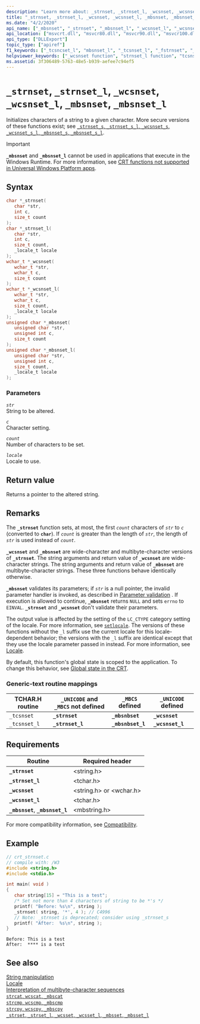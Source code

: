 ```yaml
---
description: "Learn more about: _strnset, _strnset_l, _wcsnset, _wcsnset_l, _mbsnset, _mbsnset_l"
title: "_strnset, _strnset_l, _wcsnset, _wcsnset_l, _mbsnset, _mbsnset_l"
ms.date: "4/2/2020"
api_name: ["_mbsnset", "_strnset", "_mbsnset_l", "_wcsnset_l", "_wcsnset", "_strnset_l", "_o__mbsnset", "_o__mbsnset_l", "_o__wcsnset"]
api_location: ["msvcrt.dll", "msvcr80.dll", "msvcr90.dll", "msvcr100.dll", "msvcr100_clr0400.dll", "msvcr110.dll", "msvcr110_clr0400.dll", "msvcr120.dll", "msvcr120_clr0400.dll", "ucrtbase.dll", "api-ms-win-crt-multibyte-l1-1-0.dll", "api-ms-win-crt-string-l1-1-0.dll", "ntoskrnl.exe", "api-ms-win-crt-private-l1-1-0.dll"]
api_type: ["DLLExport"]
topic_type: ["apiref"]
f1_keywords: ["_tcsncset_l", "mbsnset_l", "_tcsnset_l", "_fstrnset", "_wcsnset_l", "_ftcsnset", "wcsnset_l", "_mbsnset_l", "_strnset", "_tcsnset", "_strnset_l", "mbsnset", "strnset_l", "_mbsnset", "_wcsnset", "_tcsncset"]
helpviewer_keywords: ["_wcsnset function", "strnset_l function", "tcsnset function", "tcsncset function", "characters [C++], initializing to formats", "mbsnset function", "_tcsnset_l function", "_mbsnset function", "_strnset function", "_tcsncset_l function", "mbsnset_l function", "_tcsnset function", "initializing characters", "_tcsncset function", "ftcsnset function", "wcsnset_l function", "_ftcsnset function", "_wcsnset_l function", "_fstrnset function", "_mbsnset_l function", "_strnset_l function", "fstrnset function", "strings [C++], initializing", "tcsnset_l function"]
ms.assetid: 3f306489-5763-48e5-b939-aefee7c94ef5
---
```

# `_strnset`, `_strnset_l`, `_wcsnset`, `_wcsnset_l`, `_mbsnset`, `_mbsnset_l`

Initializes characters of a string to a given character. More secure versions of these functions exist; see [`_strnset_s`, `_strnset_s_l`, `_wcsnset_s`, `_wcsnset_s_l`, `_mbsnset_s`, `_mbsnset_s_l`](strnset-s-strnset-s-l-wcsnset-s-wcsnset-s-l-mbsnset-s-mbsnset-s-l.md).

> [!IMPORTANT]
> **`_mbsnset`** and **`_mbsnset_l`** cannot be used in applications that execute in the Windows Runtime. For more information, see [CRT functions not supported in Universal Windows Platform apps](../../cppcx/crt-functions-not-supported-in-universal-windows-platform-apps.md).

## Syntax

```C
char *_strnset(
   char *str,
   int c,
   size_t count
);
char *_strnset_l(
   char *str,
   int c,
   size_t count,
   _locale_t locale
);
wchar_t *_wcsnset(
   wchar_t *str,
   wchar_t c,
   size_t count
);
wchar_t *_wcsnset_l(
   wchar_t *str,
   wchar_t c,
   size_t count,
   _locale_t locale
);
unsigned char *_mbsnset(
   unsigned char *str,
   unsigned int c,
   size_t count
);
unsigned char *_mbsnset_l(
   unsigned char *str,
   unsigned int c,
   size_t count,
   _locale_t locale
);
```

### Parameters

*`str`*\
String to be altered.

*`c`*\
Character setting.

*`count`*\
Number of characters to be set.

*`locale`*\
Locale to use.

## Return value

Returns a pointer to the altered string.

## Remarks

The **`_strnset`** function sets, at most, the first *`count`* characters of *`str`* to *`c`* (converted to **`char`**). If *`count`* is greater than the length of *`str`*, the length of *`str`* is used instead of *`count`*.

**`_wcsnset`** and **`_mbsnset`** are wide-character and multibyte-character versions of **`_strnset`**. The string arguments and return value of **`_wcsnset`** are wide-character strings. The string arguments and return value of **`_mbsnset`** are multibyte-character strings. These three functions behave identically otherwise.

**`_mbsnset`** validates its parameters; if *`str`* is a null pointer, the invalid parameter handler is invoked, as described in [Parameter validation](../parameter-validation.md) . If execution is allowed to continue, **`_mbsnset`** returns `NULL` and sets `errno` to `EINVAL`. **`_strnset`** and **`_wcsnset`** don't validate their parameters.

The output value is affected by the setting of the `LC_CTYPE` category setting of the locale. For more information, see [`setlocale`](setlocale-wsetlocale.md). The versions of these functions without the `_l` suffix use the current locale for this locale-dependent behavior; the versions with the `_l` suffix are identical except that they use the locale parameter passed in instead. For more information, see [Locale](../locale.md).

By default, this function's global state is scoped to the application. To change this behavior, see [Global state in the CRT](../global-state.md).

### Generic-text routine mappings

| TCHAR.H routine | `_UNICODE` and `_MBCS` not defined | `_MBCS` defined | `_UNICODE` defined |
|---|---|---|---|
| `_tcsnset` | **`_strnset`** | **`_mbsnbset`** | **`_wcsnset`** |
| `_tcsnset_l` | **`_strnset_l`** | **`_mbsnbset_l`** | **`_wcsnset_l`** |

## Requirements

| Routine | Required header |
|---|---|
| **`_strnset`** | \<string.h> |
| **`_strnset_l`** | \<tchar.h> |
| **`_wcsnset`** | \<string.h> or \<wchar.h> |
| **`_wcsnset_l`** | \<tchar.h> |
| **`_mbsnset`**, **`_mbsnset_l`** | \<mbstring.h> |

For more compatibility information, see [Compatibility](../compatibility.md).

## Example

```C
// crt_strnset.c
// compile with: /W3
#include <string.h>
#include <stdio.h>

int main( void )
{
   char string[15] = "This is a test";
   /* Set not more than 4 characters of string to be *'s */
   printf( "Before: %s\n", string );
   _strnset( string, '*', 4 ); // C4996
   // Note: _strnset is deprecated; consider using _strnset_s
   printf( "After:  %s\n", string );
}
```

```Output
Before: This is a test
After:  **** is a test
```

## See also

[String manipulation](../string-manipulation-crt.md)\
[Locale](../locale.md)\
[Interpretation of multibyte-character sequences](../interpretation-of-multibyte-character-sequences.md)\
[`strcat`, `wcscat`, `_mbscat`](strcat-wcscat-mbscat.md)\
[`strcmp`, `wcscmp`, `_mbscmp`](strcmp-wcscmp-mbscmp.md)\
[`strcpy`, `wcscpy`, `_mbscpy`](strcpy-wcscpy-mbscpy.md)\
[`_strset`, `_strset_l`, `_wcsset`, `_wcsset_l`, `_mbsset`, `_mbsset_l`](strset-strset-l-wcsset-wcsset-l-mbsset-mbsset-l.md)
